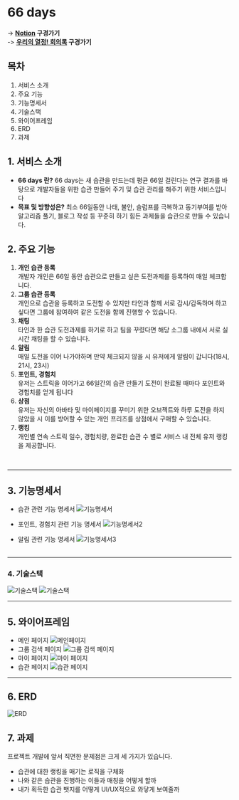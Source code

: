 # 66 days

-> **[Notion](https://checker-clavicle-3f2.notion.site/01f13a28c11e44059a9752581920cbc7) 구경가기**<br>
-> **[우리의 열정! 회의록](https://checker-clavicle-3f2.notion.site/b8cc947fe67c45bea2f91792a5a6380a) 구경가기**

## 목차

1. 서비스 소개
1. 주요 기능
1. 기능명세서
1. 기술스택
1. 와이어프레임
1. ERD
1. 과제

## 1. 서비스 소개

- **66 days 란?** 66 days는 새 습관을 만드는데 평균 66일 걸린다는 연구 결과를 바탕으로 개발자들을 위한 습관 만들어 주기 및 습관 관리를 해주기 위한 서비스입니다
- **목표 및 방향성은?** 최소 66일동안 나태, 불안, 슬럼프를 극복하고 동기부여를 받아 알고리즘 풀기, 블로그 작성 등 꾸준히 하기 힘든 과제들을 습관으로 만들 수 있습니다.

## 2. 주요 기능

1. **개인 습관 등록**<br>
   개발자 개인은 66일 동안 습관으로 만들고 싶은 도전과제를 등록하여 매일 체크합니다.<br>
2. **그룹 습관 등록**<br>
   개인으로 습관을 등록하고 도전할 수 있지만 타인과 함께 서로 감시/감독하며 하고 싶다면 그룹에 참여하여 같은 도전을 함께 진행할 수 있습니다.<br>
3. **채팅**<br>
   타인과 한 습관 도전과제를 하기로 하고 팀을 꾸렸다면 해당 소그룹 내에서 서로 실시간 채팅을 할 수 있습니다.<br>
4. **알림**<br>
   매일 도전을 이어 나가야하며 만약 체크되지 않을 시 유저에게 알림이 갑니다(18시, 21시, 23시)
5. **포인트, 경험치**<br>
   유저는 스트릭을 이어가고 66일간의 습관 만들기 도전이 완료될 때마다 포인트와 경험치를 얻게 됩니다<br>
6. **상점**<br>
   유저는 자신의 아바타 및 마이페이지를 꾸미기 위한 오브젝트와 하루 도전을 하지 않았을 시 이를 방어할 수 있는 개인 프리즈를 상점에서 구매할 수 있습니다. <br>
7. **랭킹**<br>
   개인별 연속 스트릭 일수, 경험치량, 완료한 습관 수 별로 서비스 내 전체 유저 랭킹을 제공합니다.

<br>

---

## 3. 기능명세서

- 습관 관련 기능 명세서
  ![기능명세서](/%EA%B8%B0%EB%8A%A5%EB%AA%85%EC%84%B8%EC%84%9C.png)
  <br>

- 포인트, 경험치 관련 기능 명세서
  ![기능명세서2](/%EA%B8%B0%EB%8A%A5%EB%AA%85%EC%84%B8%EC%84%9C2.png)

- 알림 관련 기능 명세서
  ![기능명세서3](/%EA%B8%B0%EB%8A%A5%EB%AA%85%EC%84%B8%EC%84%9C3.png)
  <br>
  <br>

---

### 4. 기술스택

![기술스택](/기술스택.png)
![기술스택](/기술스택2.png)

---

## 5. 와이어프레임

- 메인 페이지
  ![메인페이지](wkdbf1.PNG)
- 그룹 검색 페이지
  ![그룹 검색 페이지](wkdbf2.PNG)
- 마이 페이지
  ![마이 페이지](wkdbf3.PNG)
- 습관 페이지
  ![습관 페이지](wkdbf4.PNG)

---

## 6. ERD

![ERD](wkdbferd.PNG)

## 7. 과제

프로젝트 개발에 앞서 직면한 문제점은 크게 세 가지가 있습니다.

- 습관에 대한 랭킹을 매기는 로직을 구체화
- 나와 같은 습관을 진행하는 이들과 매칭을 어떻게 할까
- 내가 획득한 습관 뱃지를 어떻게 UI/UX적으로 와닿게 보여줄까
